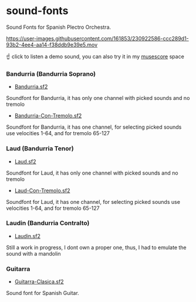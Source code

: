 # sound-fonts
Sound Fonts for Spanish Plectro Orchestra.


https://user-images.githubusercontent.com/161853/230922586-ccc289d1-93b2-4ee4-aa14-f38ddb9e39e5.mov


 ☝️ click to listen a demo sound, you can also try it in my [musescore](https://musescore.com/user/46235/scores/10469212/s/uPKnxg) space

### Bandurria (Bandurria Soprano)
- [Bandurria.sf2](https://github.com/manolo/sound-fonts/raw/main/Bandurria.sf2)

Soundfont for Bandurria, it has only one channel with picked sounds and no tremolo

- [Bandurria-Con-Tremolo.sf2](https://github.com/manolo/sound-fonts/raw/main/Bandurria-Con-Tremolo.sf2) 

Soundfont for Bandurria, it has one channel, for selecting picked sounds use velocities 1-64, and for tremolo 65-127

### Laud (Bandurria Tenor)
- [Laud.sf2](https://github.com/manolo/sound-fonts/raw/main/Laud.sf2) 

Soundfont for Laud, it has only one channel with picked sounds and no tremolo

- [Laud-Con-Tremolo.sf2](https://github.com/manolo/sound-fonts/raw/main/Laud-Con-Tremolo.sf2) 

Soundfont for Laud, it has one channel, for selecting picked sounds use velocities 1-64, and for tremolo 65-127

### Laudin (Bandurria Contralto)
- [Laudin.sf2](https://github.com/manolo/sound-fonts/raw/main/Laudin.sf2)

Still a work in progress, I dont own a proper one, thus, I had to emulate the sound with a mandolin


### Guitarra
- [Guitarra-Clasica.sf2](https://github.com/manolo/sound-fonts/raw/main/Guitarra-Clasica.sf2)

Sound font for Spanish Guitar.




